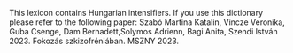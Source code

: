 This lexicon contains Hungarian intensifiers. If you use this dictionary please refer to the following paper: Szabó Martina Katalin, Vincze Veronika, Guba Csenge, Dam Bernadett,Solymos Adrienn, Bagi Anita, Szendi István 2023. Fokozás szkizofréniában. MSZNY 2023.
